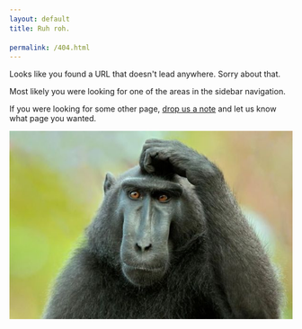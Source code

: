 ```yaml
---
layout: default
title: Ruh roh.

permalink: /404.html
---
```



Looks like you found a URL that doesn't lead anywhere. Sorry about that.

Most likely you were looking for one of the areas in the sidebar navigation.

If you were looking for some other page, <a href="mailto:admin@web2project.net?subject=I can't find a page">drop us a note</a> and let us know what page you wanted.

<img src="/assets/images/confused-monkey.jpg" />